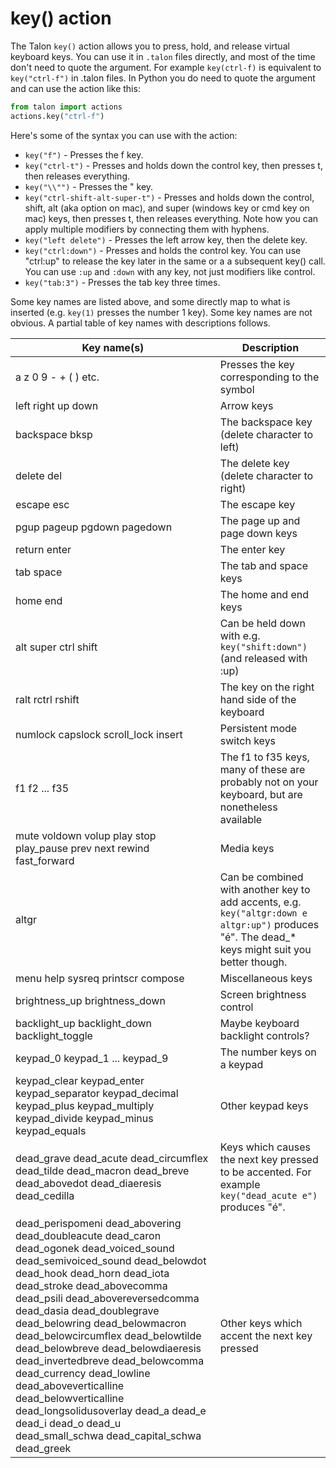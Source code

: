 # key() action

The Talon `key()` action allows you to press, hold, and release virtual keyboard keys. You can use it in `.talon` files directly, and most of the time don't need to quote the argument. For example `key(ctrl-f)` is equivalent to `key("ctrl-f")` in .talon files. In Python you do need to quote the argument and can use the action like this:

```python
from talon import actions
actions.key("ctrl-f")
```

Here's some of the syntax you can use with the action:

- `key("f")` - Presses the f key.
- `key("ctrl-t")` - Presses and holds down the control key, then presses t, then releases everything.
- `key("\\"")` - Presses the " key.
- `key("ctrl-shift-alt-super-t")` - Presses and holds down the control, shift, alt (aka option on mac), and super (windows key or cmd key on mac) keys, then presses t, then releases everything. Note how you can apply multiple modifiers by connecting them with hyphens.
- `key("left delete")` - Presses the left arrow key, then the delete key.
- `key("ctrl:down")` - Presses and holds the control key. You can use "ctrl:up" to release the key later in the same or a a subsequent key() call. You can use `:up` and `:down` with any key, not just modifiers like control.
- `key("tab:3")` - Presses the tab key three times.

Some key names are listed above, and some directly map to what is inserted (e.g. `key(1)` presses the number 1 key). Some key names are not obvious. A partial table of key names with descriptions follows.

| Key name(s)                                                                                                                                                                                                                                                                                                                                                                                                                                                                                                                                                                           | Description                                                                                                                                               |
| ------------------------------------------------------------------------------------------------------------------------------------------------------------------------------------------------------------------------------------------------------------------------------------------------------------------------------------------------------------------------------------------------------------------------------------------------------------------------------------------------------------------------------------------------------------------------------------- | --------------------------------------------------------------------------------------------------------------------------------------------------------- |
| a z 0 9 - + ( ) etc.                                                                                                                                                                                                                                                                                                                                                                                                                                                                                                                                                                  | Presses the key corresponding to the symbol                                                                                                               |
| left right up down                                                                                                                                                                                                                                                                                                                                                                                                                                                                                                                                                                    | Arrow keys                                                                                                                                                |
| backspace bksp                                                                                                                                                                                                                                                                                                                                                                                                                                                                                                                                                                        | The backspace key (delete character to left)                                                                                                              |
| delete del                                                                                                                                                                                                                                                                                                                                                                                                                                                                                                                                                                            | The delete key (delete character to right)                                                                                                                |
| escape esc                                                                                                                                                                                                                                                                                                                                                                                                                                                                                                                                                                            | The escape key                                                                                                                                            |
| pgup pageup pgdown pagedown                                                                                                                                                                                                                                                                                                                                                                                                                                                                                                                                                           | The page up and page down keys                                                                                                                            |
| return enter                                                                                                                                                                                                                                                                                                                                                                                                                                                                                                                                                                          | The enter key                                                                                                                                             |
| tab space                                                                                                                                                                                                                                                                                                                                                                                                                                                                                                                                                                             | The tab and space keys                                                                                                                                    |
| home end                                                                                                                                                                                                                                                                                                                                                                                                                                                                                                                                                                              | The home and end keys                                                                                                                                     |
| alt super ctrl shift                                                                                                                                                                                                                                                                                                                                                                                                                                                                                                                                                                  | Can be held down with e.g. `key("shift:down")` (and released with :up)                                                                                    |
| ralt rctrl rshift                                                                                                                                                                                                                                                                                                                                                                                                                                                                                                                                                                     | The key on the right hand side of the keyboard                                                                                                            |
| numlock capslock scroll_lock insert                                                                                                                                                                                                                                                                                                                                                                                                                                                                                                                                                   | Persistent mode switch keys                                                                                                                               |
| f1 f2 ... f35                                                                                                                                                                                                                                                                                                                                                                                                                                                                                                                                                                         | The f1 to f35 keys, many of these are probably not on your keyboard, but are nonetheless available                                                        |
| mute voldown volup play stop play_pause prev next rewind fast_forward                                                                                                                                                                                                                                                                                                                                                                                                                                                                                                                 | Media keys                                                                                                                                                |
| altgr                                                                                                                                                                                                                                                                                                                                                                                                                                                                                                                                                                                 | Can be combined with another key to add accents, e.g. `key("altgr:down e altgr:up")` produces "&eacute;". The dead\_\* keys might suit you better though. |
| menu help sysreq printscr compose                                                                                                                                                                                                                                                                                                                                                                                                                                                                                                                                                     | Miscellaneous keys                                                                                                                                        |
| brightness_up brightness_down                                                                                                                                                                                                                                                                                                                                                                                                                                                                                                                                                         | Screen brightness control                                                                                                                                 |
| backlight_up backlight_down backlight_toggle                                                                                                                                                                                                                                                                                                                                                                                                                                                                                                                                          | Maybe keyboard backlight controls?                                                                                                                        |
| keypad_0 keypad_1 ... keypad_9                                                                                                                                                                                                                                                                                                                                                                                                                                                                                                                                                        | The number keys on a keypad                                                                                                                               |
| keypad_clear keypad_enter keypad_separator keypad_decimal keypad_plus keypad_multiply keypad_divide keypad_minus keypad_equals                                                                                                                                                                                                                                                                                                                                                                                                                                                        | Other keypad keys                                                                                                                                         |
| dead_grave dead_acute dead_circumflex dead_tilde dead_macron dead_breve dead_abovedot dead_diaeresis dead_cedilla                                                                                                                                                                                                                                                                                                                                                                                                                                                                     | Keys which causes the next key pressed to be accented. For example `key("dead_acute e")` produces "&eacute;".                                             |
| dead_perispomeni dead_abovering dead_doubleacute dead_caron dead_ogonek dead_voiced_sound dead_semivoiced_sound dead_belowdot dead_hook dead_horn dead_iota dead_stroke dead_abovecomma dead_psili dead_abovereversedcomma dead_dasia dead_doublegrave dead_belowring dead_belowmacron dead_belowcircumflex dead_belowtilde dead_belowbreve dead_belowdiaeresis dead_invertedbreve dead_belowcomma dead_currency dead_lowline dead_aboveverticalline dead_belowverticalline dead_longsolidusoverlay dead_a dead_e dead_i dead_o dead_u dead_small_schwa dead_capital_schwa dead_greek | Other keys which accent the next key pressed                                                                                                              |
